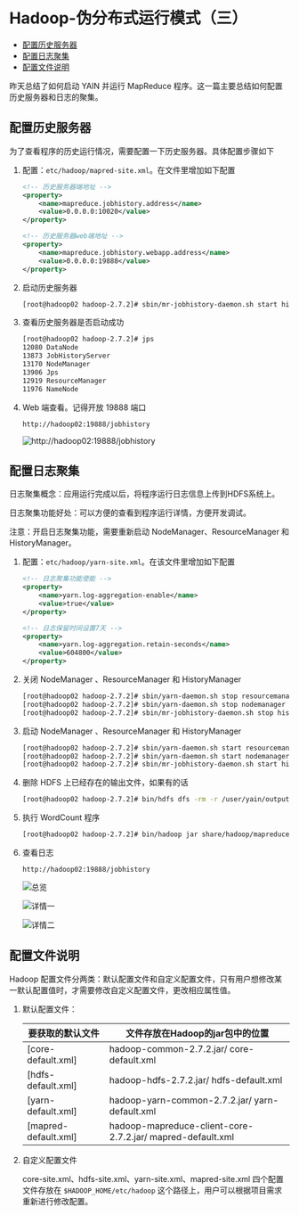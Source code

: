 # Hadoop-伪分布式运行模式（三）

  - [配置历史服务器](#%E9%85%8D%E7%BD%AE%E5%8E%86%E5%8F%B2%E6%9C%8D%E5%8A%A1%E5%99%A8)
  - [配置日志聚集](#%E9%85%8D%E7%BD%AE%E6%97%A5%E5%BF%97%E8%81%9A%E9%9B%86)
  - [配置文件说明](#%E9%85%8D%E7%BD%AE%E6%96%87%E4%BB%B6%E8%AF%B4%E6%98%8E)

昨天总结了如何启动 YAIN 并运行 MapReduce 程序。这一篇主要总结如何配置历史服务器和日志的聚集。

## 配置历史服务器
为了查看程序的历史运行情况，需要配置一下历史服务器。具体配置步骤如下
1. 配置：`etc/hadoop/mapred-site.xml`。在文件里增加如下配置
    ```xml
    <!-- 历史服务器端地址 -->
    <property>
        <name>mapreduce.jobhistory.address</name>
        <value>0.0.0.0:10020</value>
    </property>

    <!-- 历史服务器web端地址 -->
    <property>
        <name>mapreduce.jobhistory.webapp.address</name>
        <value>0.0.0.0:19888</value>
    </property>
    ```
2. 启动历史服务器
    ```bash
    [root@hadoop02 hadoop-2.7.2]# sbin/mr-jobhistory-daemon.sh start historyserver
    ```
3. 查看历史服务器是否启动成功
    ```bash
    [root@hadoop02 hadoop-2.7.2]# jps
    12080 DataNode
    13873 JobHistoryServer
    13170 NodeManager
    13906 Jps
    12919 ResourceManager
    11976 NameNode
    ```
4. Web 端查看。记得开放 19888 端口
    ```
    http://hadoop02:19888/jobhistory
    ```
    ![http://hadoop02:19888/jobhistory](https://cdn.jsdelivr.net/gh/ylsislove/image-home/test/20200609005636.png)

## 配置日志聚集
日志聚集概念：应用运行完成以后，将程序运行日志信息上传到HDFS系统上。

日志聚集功能好处：可以方便的查看到程序运行详情，方便开发调试。

注意：开启日志聚集功能，需要重新启动 NodeManager、ResourceManager 和 HistoryManager。
1. 配置：`etc/hadoop/yarn-site.xml`。在该文件里增加如下配置
    ```xml
    <!-- 日志聚集功能使能 -->
    <property>
        <name>yarn.log-aggregation-enable</name>
        <value>true</value>
    </property>

    <!-- 日志保留时间设置7天 -->
    <property>
        <name>yarn.log-aggregation.retain-seconds</name>
        <value>604800</value>
    </property>
    ```
2. 关闭 NodeManager 、ResourceManager 和 HistoryManager
    ```bash
    [root@hadoop02 hadoop-2.7.2]# sbin/yarn-daemon.sh stop resourcemanager
    [root@hadoop02 hadoop-2.7.2]# sbin/yarn-daemon.sh stop nodemanager
    [root@hadoop02 hadoop-2.7.2]# sbin/mr-jobhistory-daemon.sh stop historyserver
    ```
3. 启动 NodeManager 、ResourceManager 和 HistoryManager
    ```bash
    [root@hadoop02 hadoop-2.7.2]# sbin/yarn-daemon.sh start resourcemanager
    [root@hadoop02 hadoop-2.7.2]# sbin/yarn-daemon.sh start nodemanager
    [root@hadoop02 hadoop-2.7.2]# sbin/mr-jobhistory-daemon.sh start historyserver
    ```
4. 删除 HDFS 上已经存在的输出文件，如果有的话
    ```bash
    [root@hadoop02 hadoop-2.7.2]# bin/hdfs dfs -rm -r /user/yain/output
    ```
5. 执行 WordCount 程序
    ```bash
    [root@hadoop02 hadoop-2.7.2]# bin/hadoop jar share/hadoop/mapreduce/hadoop-mapreduce-examples-2.7.2.jar wordcount /user/yain/input /user/yain/output
    ```
6. 查看日志
    ```
    http://hadoop02:19888/jobhistory
    ```
    ![总览](https://cdn.jsdelivr.net/gh/ylsislove/image-home/test/20200609013002.png)

    ![详情一](https://cdn.jsdelivr.net/gh/ylsislove/image-home/test/20200609013100.png)

    ![详情二](https://cdn.jsdelivr.net/gh/ylsislove/image-home/test/20200609013145.png)


## 配置文件说明
Hadoop 配置文件分两类：默认配置文件和自定义配置文件，只有用户想修改某一默认配置值时，才需要修改自定义配置文件，更改相应属性值。

1. 默认配置文件：

    | 要获取的默认文件 | 文件存放在Hadoop的jar包中的位置 |
    | -------- | -------- |
    | [core-default.xml] | hadoop-common-2.7.2.jar/ core-default.xml   |
    | [hdfs-default.xml] | hadoop-hdfs-2.7.2.jar/ hdfs-default.xml   |
    | [yarn-default.xml] | hadoop-yarn-common-2.7.2.jar/ yarn-default.xml |
    | [mapred-default.xml] | hadoop-mapreduce-client-core-2.7.2.jar/ mapred-default.xml |

2. 自定义配置文件

    core-site.xml、hdfs-site.xml、yarn-site.xml、mapred-site.xml 四个配置文件存放在 `$HADOOP_HOME/etc/hadoop` 这个路径上，用户可以根据项目需求重新进行修改配置。